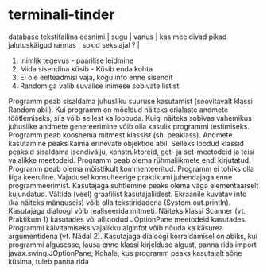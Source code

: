 # terminali-tinder
database tekstifailina
eesnimi | sugu | vanus | kas meeldivad pikad jalutuskäigud rannas | sokid seksiajal ?  |

1. Inimlik tegevus - paarilise leidmine
2. Mida sisendina küsib - Küsib enda kohta
3. Ei ole eelteadmisi vaja, kogu info enne sisendit
4. Randomiga valib suvalise inimese sobivate listist

Programm peab sisaldama juhusliku suuruse kasutamist (soovitavalt klassi Random abil). Kui programm on mõeldud näiteks erialaste andmete töötlemiseks, siis võib sellest ka loobuda. Kuigi näiteks sobivas vahemikus juhuslike andmete genereerimine võib olla kasulik programmi testimiseks.
Programm peab koosnema mitmest klassist (sh. peaklass). Andmete kasutamine peaks käima erinevate objektide abil. Selleks loodud klassid peaksid sisaldama isendivälju, konstruktoreid, get- ja set-meetodeid ja teisi vajalikke meetodeid.
Programm peab olema rühmaliikmete endi kirjutatud.
Programm peab olema mõistlikult kommenteeritud.
Programm ei tohiks olla liiga keeruline. Vajadusel konsulteerige praktikumi juhendajaga enne programmeerimist.
Kasutajaga suhtlemine peaks olema väga elementaarselt kujundatud. Vältida (veel) graafilist kasutajaliidest. Ekraanile kuvatav info (ka näiteks mänguseis) võib olla tekstiridadena (System.out.println). Kasutajaga dialoogi võib realiseerida mitmeti. Näiteks klassi Scanner (vt. Praktikum 1) kasutades või alltoodud JOptionPane meetodeid kasutades. Programmi käivitamiseks vajalikku alginfot võib nõuda ka käsurea argumentidena (vt. Nädal 2).
Kasutajaga dialoogi korraldamisel on abiks, kui programmi algusesse, lausa enne klassi kirjelduse algust, panna rida import javax.swing.JOptionPane;
Kohale, kus programm peaks kasutajalt sõne küsima, tuleb panna rida
